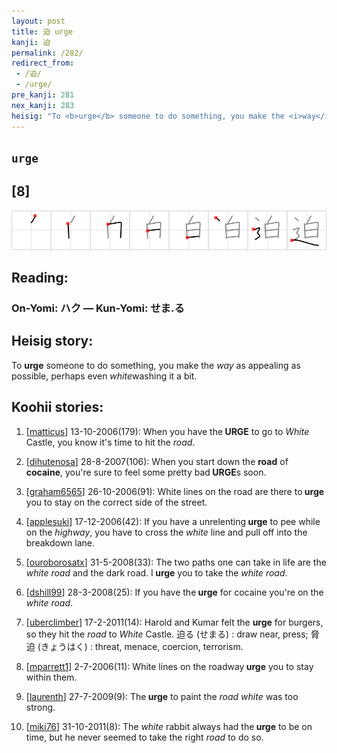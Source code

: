 ```yaml
---
layout: post
title: 迫 urge
kanji: 迫
permalink: /282/
redirect_from:
 - /迫/
 - /urge/
pre_kanji: 281
nex_kanji: 283
heisig: "To <b>urge</b> someone to do something, you make the <i>way</i> as appealing as possible, perhaps even <i>white</i>washing it a bit."
---
```


## `urge`

## [8]

<div class="stroke"><img src="../images/E8BFAB.png" /></div>

## Reading:

### On-Yomi: ハク &mdash; Kun-Yomi: せま.る

## Heisig story:

To <b>urge</b> someone to do something, you make the <i>way</i> as appealing as possible, perhaps even <i>white</i>washing it a bit.

## Koohii stories:

1) [<a href="http://kanji.koohii.com/profile/matticus">matticus</a>] 13-10-2006(179): When you have the<strong> URGE</strong> to go to <em>White</em> Castle, you know it&#039;s time to hit the <em>road</em>.

2) [<a href="http://kanji.koohii.com/profile/dihutenosa">dihutenosa</a>] 28-8-2007(106): When you start down the <strong>road</strong> of <strong>cocaine</strong>, you&#039;re sure to feel some pretty bad<strong> URGE</strong>s soon.

3) [<a href="http://kanji.koohii.com/profile/graham6565">graham6565</a>] 26-10-2006(91): White lines on the road are there to<strong> urge</strong> you to stay on the correct side of the street.

4) [<a href="http://kanji.koohii.com/profile/applesuki">applesuki</a>] 17-12-2006(42): If you have a unrelenting<strong> urge</strong> to pee while on the <em>highway</em>, you have to cross the <em>white</em> line and pull off into the breakdown lane.

5) [<a href="http://kanji.koohii.com/profile/ouroborosatx">ouroborosatx</a>] 31-5-2008(33): The two paths one can take in life are the <em>white</em> <em>road</em> and the dark road. I<strong> urge</strong> you to take the <em>white</em> <em>road</em>.

6) [<a href="http://kanji.koohii.com/profile/dshill99">dshill99</a>] 28-3-2008(25): If you have the<strong> urge</strong> for cocaine you&#039;re on the <em>white road</em>.

7) [<a href="http://kanji.koohii.com/profile/uberclimber">uberclimber</a>] 17-2-2011(14): Harold and Kumar felt the <strong>urge</strong> for burgers, so they hit the <em>road</em> to <em>White</em> Castle. 迫る (せまる) : draw near, press; 脅迫 (きょうはく) : threat, menace, coercion, terrorism.

8) [<a href="http://kanji.koohii.com/profile/mparrett1">mparrett1</a>] 2-7-2006(11): White lines on the roadway<strong> urge</strong> you to stay within them.

9) [<a href="http://kanji.koohii.com/profile/laurenth">laurenth</a>] 27-7-2009(9): The<strong> urge</strong> to paint the <em>road white</em> was too strong.

10) [<a href="http://kanji.koohii.com/profile/miki76">miki76</a>] 31-10-2011(8): The <em>white</em> rabbit always had the<strong> urge</strong> to be on time, but he never seemed to take the right <em>road</em> to do so.
